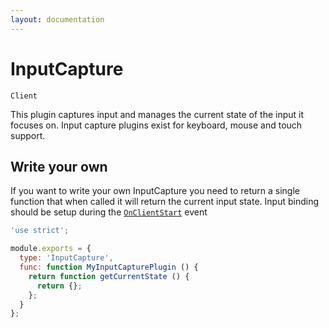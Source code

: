 ```yaml
---
layout: documentation
---
```


# InputCapture
`Client`

This plugin captures input and manages the current state of the input it focuses on. Input capture plugins exist for keyboard, mouse and touch support.

## Write your own
If you want to write your own InputCapture you need to return a single function that when called it will return the current input state. Input binding should be setup during the [`OnClientStart`](/docs/guides/events.html#OnClientStart) event

~~~javascript
'use strict';

module.exports = {
  type: 'InputCapture',
  func: function MyInputCapturePlugin () {
    return function getCurrentState () {
      return {};
    };
  }
};
~~~